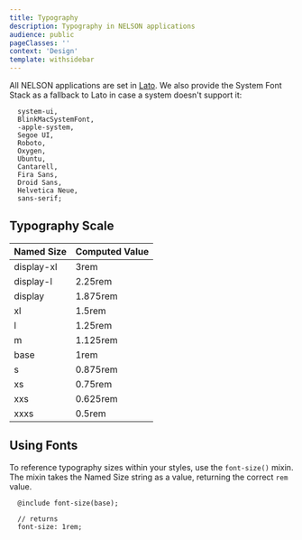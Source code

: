 ```yaml
---
title: Typography
description: Typography in NELSON applications
audience: public
pageClasses: ''
context: 'Design'
template: withsidebar
---
```


All NELSON applications are set in [Lato](http://www.latofonts.com/). We also provide the System Font Stack as a fallback to Lato in case a system doesn't support it:

```
  system-ui,
  BlinkMacSystemFont,
  -apple-system,
  Segoe UI,
  Roboto,
  Oxygen,
  Ubuntu,
  Cantarell,
  Fira Sans,
  Droid Sans,
  Helvetica Neue,
  sans-serif;
```

## Typography Scale

Named Size | Computed Value
---------- | --------------
display-xl | 3rem
display-l  | 2.25rem
display    | 1.875rem
xl         | 1.5rem
l          | 1.25rem
m          | 1.125rem
base       | 1rem
s          | 0.875rem
xs         | 0.75rem
xxs        | 0.625rem
xxxs       | 0.5rem

## Using Fonts

To reference typography sizes within your styles, use the `font-size()` mixin. The mixin takes the Named Size string as a value, returning the correct `rem` value.

```
  @include font-size(base);

  // returns
  font-size: 1rem; 
```
